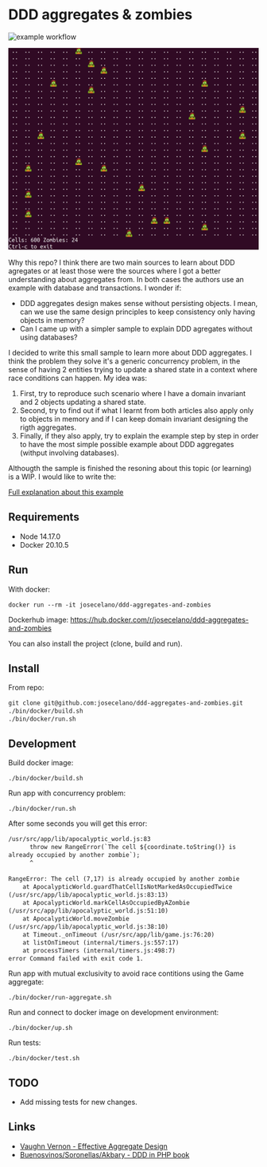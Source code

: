 # DDD aggregates & zombies

![example workflow](https://github.com/josecelano/ddd-aggregates-and-zombies/actions/workflows/main.yml/badge.svg)

![Screenshot](doc/img/screenshot.png)

Why this repo? I think there are two main sources to learn about DDD agregates or at least those were the sources where I got a better understanding about aggregates from. In both cases the authors use an example with database and transactions. I wonder if:

 * DDD aggregates design makes sense without persisting objects. I mean, can we use the same design principles to keep consistency only having objects in memory?
 * Can I came up with a simpler sample to explain DDD agregates without using databases?

 I decided to write this small sample to learn more about DDD aggregates. I think the problem they solve it's a generic concurrency problem, in the sense of having 2 entities trying to update a shared state in a context where race conditions can happen. My idea was:

 1. First, try to reproduce such scenario where I have a domain invariant and 2 objects updating a shared state.
 2. Second, try to find out if what I learnt from both articles also apply only to objects in memory and if I can keep domain invariant designing the rigth aggregates.
 3. Finally, if they also apply, try to explain the example step by step in order to have the most simple possible example about DDD aggregates (withput involving databases).

 Althougth the sample is finished the resoning about this topic (or learning) is a WIP. I would like to write the:

 [Full explanation about this example](doc/ddd-agregates.md)

## Requirements

* Node 14.17.0
* Docker 20.10.5

## Run

With docker:
```
docker run --rm -it josecelano/ddd-aggregates-and-zombies
```

Dockerhub image: https://hub.docker.com/r/josecelano/ddd-aggregates-and-zombies

You can also install the project (clone, build and run).

## Install

From repo:
```
git clone git@github.com:josecelano/ddd-aggregates-and-zombies.git
./bin/docker/build.sh
./bin/docker/run.sh
```

## Development

Build docker image:
```
./bin/docker/build.sh
```

Run app with concurrency problem:
```
./bin/docker/run.sh
```

After some seconds you will get this error:
```
/usr/src/app/lib/apocalyptic_world.js:83
      throw new RangeError(`The cell ${coordinate.toString()} is already occupied by another zombie`);
      ^

RangeError: The cell (7,17) is already occupied by another zombie
    at ApocalypticWorld.guardThatCellIsNotMarkedAsOccupiedTwice (/usr/src/app/lib/apocalyptic_world.js:83:13)
    at ApocalypticWorld.markCellAsOccupiedByAZombie (/usr/src/app/lib/apocalyptic_world.js:51:10)
    at ApocalypticWorld.moveZombie (/usr/src/app/lib/apocalyptic_world.js:38:10)
    at Timeout._onTimeout (/usr/src/app/lib/game.js:76:20)
    at listOnTimeout (internal/timers.js:557:17)
    at processTimers (internal/timers.js:498:7)
error Command failed with exit code 1.
```

Run app with mutual exclusivity to avoid race contitions using the Game aggregate:
```
./bin/docker/run-aggregate.sh
```

Run and connect to docker image on development environment:
```
./bin/docker/up.sh
```

Run tests:
```
./bin/docker/test.sh
```

## TODO

 * Add missing tests for new changes.

## Links

 * [Vaughn Vernon - Effective Aggregate Design](https://www.dddcommunity.org/library/vernon_2011/)
 * [Buenosvinos/Soronellas/Akbary - DDD in PHP book](https://leanpub.com/ddd-in-php)